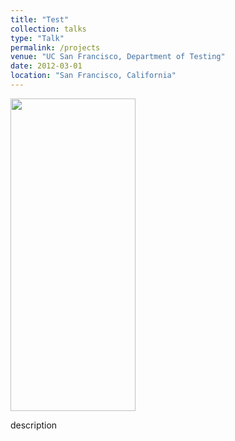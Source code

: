 ```yaml
---
title: "Test"
collection: talks
type: "Talk"
permalink: /projects
venue: "UC San Francisco, Department of Testing"
date: 2012-03-01
location: "San Francisco, California"
---
```

<img src="http://SendurLanter.github.io/files/got.gif" width="200" height="500">

description